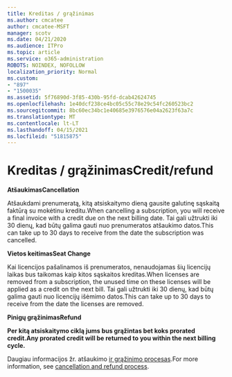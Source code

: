 ```yaml
---
title: Kreditas / grąžinimas
ms.author: cmcatee
author: cmcatee-MSFT
manager: scotv
ms.date: 04/21/2020
ms.audience: ITPro
ms.topic: article
ms.service: o365-administration
ROBOTS: NOINDEX, NOFOLLOW
localization_priority: Normal
ms.custom:
- "897"
- "1500035"
ms.assetid: 5f76890d-3f85-430b-95fd-dcab42624745
ms.openlocfilehash: 1e40dcf238ce4bc05c55c78e29c54fc260523bc2
ms.sourcegitcommit: 8bc60ec34bc1e40685e3976576e04a2623f63a7c
ms.translationtype: MT
ms.contentlocale: lt-LT
ms.lasthandoff: 04/15/2021
ms.locfileid: "51815875"
---
```

# <a name="creditrefund"></a><span data-ttu-id="7db4d-102">Kreditas / grąžinimas</span><span class="sxs-lookup"><span data-stu-id="7db4d-102">Credit/refund</span></span>

<span data-ttu-id="7db4d-103">**Atšaukimas**</span><span class="sxs-lookup"><span data-stu-id="7db4d-103">**Cancellation**</span></span>
  
<span data-ttu-id="7db4d-104">Atšaukdami prenumeratą, kitą atsiskaitymo dieną gausite galutinę sąskaitą faktūrą su mokėtinu kreditu.</span><span class="sxs-lookup"><span data-stu-id="7db4d-104">When cancelling a subscription, you will receive a final invoice with a credit due on the next billing date.</span></span> <span data-ttu-id="7db4d-105">Tai gali užtrukti iki 30 dienų, kad būtų galima gauti nuo prenumeratos atšaukimo datos.</span><span class="sxs-lookup"><span data-stu-id="7db4d-105">This can take up to 30 days to receive from the date the subscription was cancelled.</span></span>
  
<span data-ttu-id="7db4d-106">**Vietos keitimas**</span><span class="sxs-lookup"><span data-stu-id="7db4d-106">**Seat Change**</span></span>
  
<span data-ttu-id="7db4d-107">Kai licencijos pašalinamos iš prenumeratos, nenaudojamas šių licencijų laikas bus taikomas kaip kitos sąskaitos kreditas.</span><span class="sxs-lookup"><span data-stu-id="7db4d-107">When licenses are removed from a subscription, the unused time on these licenses will be applied as a credit on the next bill.</span></span> <span data-ttu-id="7db4d-108">Tai gali užtrukti iki 30 dienų, kad būtų galima gauti nuo licencijų išėmimo datos.</span><span class="sxs-lookup"><span data-stu-id="7db4d-108">This can take up to 30 days to receive from the date the licenses are removed.</span></span>

<span data-ttu-id="7db4d-109">**Pinigų grąžinimas**</span><span class="sxs-lookup"><span data-stu-id="7db4d-109">**Refund**</span></span>

<span data-ttu-id="7db4d-110">**Per kitą atsiskaitymo ciklą jums bus grąžintas bet koks prorated credit.**</span><span class="sxs-lookup"><span data-stu-id="7db4d-110">**Any prorated credit will be returned to you within the next billing cycle.**</span></span>

<span data-ttu-id="7db4d-111">Daugiau informacijos žr. atšaukimo [ir grąžinimo procesas](https://docs.microsoft.com/microsoft-365/commerce/subscriptions/cancel-your-subscription?view=o365-worldwide).</span><span class="sxs-lookup"><span data-stu-id="7db4d-111">For more information, see [cancellation and refund process](https://docs.microsoft.com/microsoft-365/commerce/subscriptions/cancel-your-subscription?view=o365-worldwide).</span></span> 
